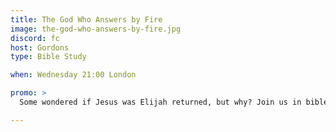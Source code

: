 ```yaml
---
title: The God Who Answers by Fire
image: the-god-who-answers-by-fire.jpg
discord: fc
host: Gordons
type: Bible Study

when: Wednesday 21:00 London

promo: >
  Some wondered if Jesus was Elijah returned, but why? Join us in bible study as we learn about the remarkable prophet Elijah who God answered by fire!

---
```

